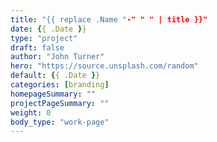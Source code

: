 ```yaml
---
title: "{{ replace .Name "-" " " | title }}"
date: {{ .Date }}
type: "project"
draft: false
author: "John Turner"
hero: "https://source.unsplash.com/random"
default: {{ .Date }}
categories: [branding]
homepageSummary: ""
projectPageSummary: ""
weight: 0
body_type: "work-page"
---
```

